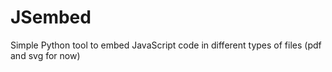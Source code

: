 # JSembed
Simple Python tool to embed JavaScript code in different types of files (pdf and svg for now)
